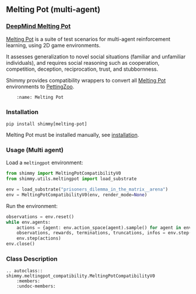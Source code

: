 ## Melting Pot (multi-agent)

### [DeepMind Melting Pot](https://github.com/deepmind/meltingpot) 
[Melting Pot](https://github.com/deepmind/meltingpot) is a suite of test scenarios for multi-agent reinforcement learning, using 2D game environments.

It assesses generalization to novel social situations (familiar and unfamiliar individuals),
and requires social reasoning such as cooperation, competition, deception, reciprocation, trust, and stubbornness. 

Shimmy provides compatibility wrappers to convert all [Melting Pot](https://github.com/deepmind/meltingpot) environments to [PettingZoo](https://pettingzoo.farama.org/).

```{figure} /_static/img/meltingpot.gif
    :name: Melting Pot
```

### Installation

```
pip install shimmy[melting-pot]
```

Melting Pot must be installed manually, see [installation](https://github.com/deepmind/meltingpot#installation).

### Usage (Multi agent)
Load a `meltingpot` environment:
```python
from shimmy import MeltingPotCompatibilityV0
from shimmy.utils.meltingpot import load_substrate

env = load_substrate("prisoners_dilemma_in_the_matrix__arena")
env = MeltingPotCompatibilityV0(env, render_mode=None)
```

Run the environment:
```python
observations = env.reset()
while env.agents:
    actions = {agent: env.action_space(agent).sample() for agent in env.agents}
    observations, rewards, terminations, truncations, infos = env.step(actions)
    env.step(actions)
env.close()
```

### Class Description

```{eval-rst}
.. autoclass:: shimmy.meltingpot_compatibility.MeltingPotCompatibilityV0
    :members:
    :undoc-members:
```

